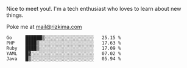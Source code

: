 Nice to meet you!. I'm a tech enthusiast who loves to learn about new things.

Poke me at mail@rizkima.com


<!--START_SECTION:waka-->
```text
Go     ██████▒░░░░░░░░░░░░░░░░░░   25.15 % 
PHP    ████▒░░░░░░░░░░░░░░░░░░░░   17.63 % 
Ruby   ████▒░░░░░░░░░░░░░░░░░░░░   17.09 % 
YAML   █▓░░░░░░░░░░░░░░░░░░░░░░░   07.02 % 
Java   █▒░░░░░░░░░░░░░░░░░░░░░░░   05.94 % 
```
<!--END_SECTION:waka-->

